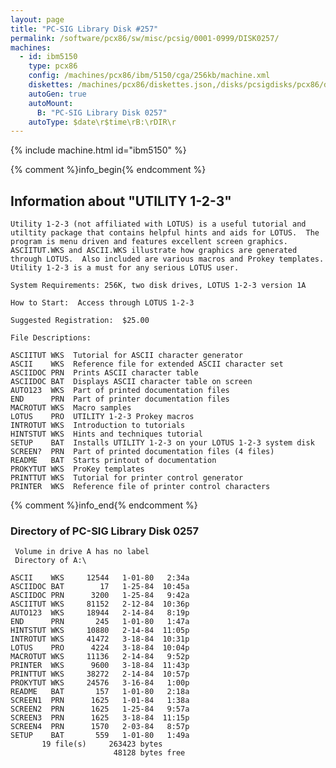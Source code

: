 ```yaml
---
layout: page
title: "PC-SIG Library Disk #257"
permalink: /software/pcx86/sw/misc/pcsig/0001-0999/DISK0257/
machines:
  - id: ibm5150
    type: pcx86
    config: /machines/pcx86/ibm/5150/cga/256kb/machine.xml
    diskettes: /machines/pcx86/diskettes.json,/disks/pcsigdisks/pcx86/diskettes.json
    autoGen: true
    autoMount:
      B: "PC-SIG Library Disk 0257"
    autoType: $date\r$time\rB:\rDIR\r
---
```


{% include machine.html id="ibm5150" %}

{% comment %}info_begin{% endcomment %}

## Information about "UTILITY 1-2-3"

    Utility 1-2-3 (not affiliated with LOTUS) is a useful tutorial and
    utiltity package that contains helpful hints and aids for LOTUS.  The
    program is menu driven and features excellent screen graphics.
    ASCIITUT.WKS and ASCII.WKS illustrate how graphics are generated
    through LOTUS.  Also included are various macros and Prokey templates.
    Utility 1-2-3 is a must for any serious LOTUS user.
    
    System Requirements: 256K, two disk drives, LOTUS 1-2-3 version 1A
    
    How to Start:  Access through LOTUS 1-2-3
    
    Suggested Registration:  $25.00
    
    File Descriptions:
    
    ASCIITUT WKS  Tutorial for ASCII character generator
    ASCII    WKS  Reference file for extended ASCII character set
    ASCIIDOC PRN  Prints ASCII character table
    ASCIIDOC BAT  Displays ASCII character table on screen
    AUTO123  WKS  Part of printed documentation files
    END      PRN  Part of printer documentation files
    MACROTUT WKS  Macro samples
    LOTUS    PRO  UTILITY 1-2-3 Prokey macros
    INTROTUT WKS  Introduction to tutorials
    HINTSTUT WKS  Hints and techniques tutorial
    SETUP    BAT  Installs UTILITY 1-2-3 on your LOTUS 1-2-3 system disk
    SCREEN?  PRN  Part of printed documentation files (4 files)
    README   BAT  Starts printout of documentation
    PROKYTUT WKS  ProKey templates
    PRINTTUT WKS  Tutorial for printer control generator
    PRINTER  WKS  Reference file of printer control characters
{% comment %}info_end{% endcomment %}


### Directory of PC-SIG Library Disk 0257

     Volume in drive A has no label
     Directory of A:\

    ASCII    WKS     12544   1-01-80   2:34a
    ASCIIDOC BAT        17   1-25-84  10:45a
    ASCIIDOC PRN      3200   1-25-84   9:42a
    ASCIITUT WKS     81152   2-12-84  10:36p
    AUTO123  WKS     18944   2-14-84   8:19p
    END      PRN       245   1-01-80   1:47a
    HINTSTUT WKS     10880   2-14-84  11:05p
    INTROTUT WKS     41472   3-18-84  10:31p
    LOTUS    PRO      4224   3-18-84  10:04p
    MACROTUT WKS     11136   2-14-84   9:52p
    PRINTER  WKS      9600   3-18-84  11:43p
    PRINTTUT WKS     38272   2-14-84  10:57p
    PROKYTUT WKS     24576   3-16-84   1:00p
    README   BAT       157   1-01-80   2:18a
    SCREEN1  PRN      1625   1-01-84   1:38a
    SCREEN2  PRN      1625   1-25-84   9:57a
    SCREEN3  PRN      1625   3-18-84  11:15p
    SCREEN4  PRN      1570   2-03-84   8:57p
    SETUP    BAT       559   1-01-80   1:49a
           19 file(s)     263423 bytes
                           48128 bytes free
